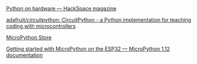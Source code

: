 [Python on hardware — HackSpace magazine](https://hackspace.raspberrypi.org/articles/python-on-hardware?mc_cid=7ec5191031&mc_eid=326cd1ff13)

[adafruit/circuitpython: CircuitPython - a Python implementation for teaching coding with microcontrollers](https://github.com/adafruit/circuitpython)

[MicroPython Store](https://store.micropython.org/)

[Getting started with MicroPython on the ESP32 — MicroPython 1.12 documentation](https://docs.micropython.org/en/latest/esp32/tutorial/intro.html)
